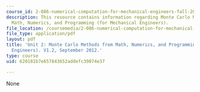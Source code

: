 ```yaml
---
course_id: 2-086-numerical-computation-for-mechanical-engineers-fall-2012
description: This resource contains information regarding Monte Carlo Methods from
  Math, Numerics, and Programming (for Mechanical Engineers).
file_location: /coursemedia/2-086-numerical-computation-for-mechanical-engineers-fall-2012/620181b7e657843652addefc39074e37_MIT2_086F12_notes_unit2.pdf
file_type: application/pdf
layout: pdf
title: 'Unit 2: Monte Carlo Methods from Math, Numerics, and Programming (for Mechanical
  Engineers). V1.2, September 2012.'
type: course
uid: 620181b7e657843652addefc39074e37

---
```

None